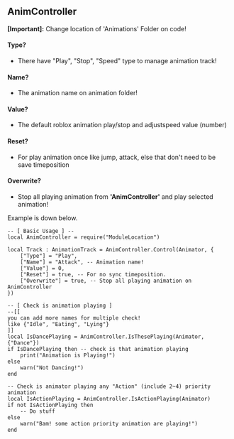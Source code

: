 ## AnimController
**[Important]:** Change location of 'Animations' Folder on code!

#### Type?
- There have "Play", "Stop", "Speed" type to manage animation track!
#### Name?
- The animation name on animation folder!
#### Value?
- The default roblox animation play/stop and adjustspeed value (number)
#### Reset?
- For play animation once like jump, attack, else that don't need to be save timeposition
#### Overwrite?
- Stop all playing animation from **'AnimController'** and play selected animation!

Example is down below.

```luau
-- [ Basic Usage ] --
local AnimController = require("ModuleLocation")

local Track : AnimationTrack = AnimController.Control(Animator, {
	["Type"] = "Play", 
	["Name"] = "Attack", -- Animation name!
	["Value"] = 0,
	["Reset"] = true, -- For no sync timeposition.
	["Overwrite"] = true, -- Stop all playing animation on AnimController
})

-- [ Check is animation playing ]
--[[
you can add more names for multiple check!
like {"Idle", "Eating", "Lying"}
]]
local IsDancePlaying = AnimController.IsThesePlaying(Animator, {"Dance"})
if IsDancePlaying then -- check is that animation playing
	print("Animation is Playing!")
else
	warn("Not Dancing!")
end

-- Check is animator playing any "Action" (include 2~4) priority animation
local IsActionPlaying = AnimController.IsActionPlaying(Animator)
if not IsActionPlaying then
	-- Do stuff
else
	warn("Bam! some action priority animation are playing!")
end
```
